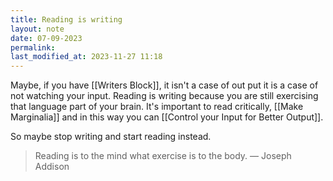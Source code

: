 ```yaml
---
title: Reading is writing
layout: note
date: 07-09-2023
permalink:
last_modified_at: 2023-11-27 11:18
---
```


Maybe, if you have [[Writers Block]], it isn't a case of out put it is a case of not watching your input.  Reading is writing because you are still exercising that language part of your brain. It's important to read critically, [[Make Marginalia]] and in this way you can [[Control your Input for Better Output]].

So maybe stop writing and start reading instead. 

> Reading is to the mind what exercise is to the body.
> — Joseph Addison
